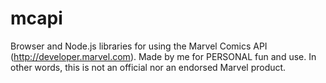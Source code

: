 mcapi
=====

Browser and Node.js libraries for using the Marvel Comics API (http://developer.marvel.com). Made by me for PERSONAL fun and use. In other words, this is not an official nor an endorsed Marvel product.
